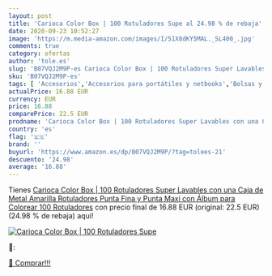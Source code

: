 ```yaml
---
layout: post
title: 'Carioca Color Box | 100 Rotuladores Supe al 24.98 % de rebaja'
date: 2020-09-23 10:52:27
image: 'https://m.media-amazon.com/images/I/51X8dKY5MAL._SL400_.jpg'
comments: true
category: ofertas
author: 'tole.es'
slug: 'B07VQJ2M9P-es Carioca Color Box | 100 Rotuladores Super Lavables con una...'
sku: 'B07VQJ2M9P-es'
tags: [ 'Accesorios','Accesorios para portátiles y netbooks','Bolsas y fundas para portátiles y netbooks','Informática','Juegos y Accesorios para PC','Mochilas para portátiles y netbooks','Videojuegos','colorear','rotuladores', ]
actualPrice: 16.88 EUR
currency: EUR
price: 16.88
comparePrice: 22.5 EUR
prodname: 'Carioca Color Box | 100 Rotuladores Super Lavables con una Caja de Metal Amarilla  Rotuladores Punta Fina y Punta Maxi con Álbum para Colorear  100 Rotuladores'
country: 'es'
flag: '🇪🇸'
brand: ''
buyurl: 'https://www.amazon.es/dp/B07VQJ2M9P/?tag=tolees-21'
descuento: '24.98'
average: '16.88'
---
```


Tienes [Carioca Color Box | 100 Rotuladores Super Lavables con una Caja de Metal Amarilla  Rotuladores Punta Fina y Punta Maxi con Álbum para Colorear  100 Rotuladores](https://www.amazon.es/dp/B07VQJ2M9P/?tag=tolees-21) con precio final de  16.88 EUR (original: 22.5 EUR) (24.98 %  de rebaja) aqui!

[![Carioca Color Box | 100 Rotuladores Supe](https://m.media-amazon.com/images/I/51X8dKY5MAL._SL400_.jpg)](https://www.amazon.es/dp/B07VQJ2M9P/?tag=tolees-21)

🔎:


[🛒 Comprar!!!](https://www.amazon.es/dp/B07VQJ2M9P/?tag=tolees-21)
